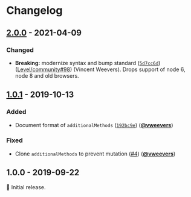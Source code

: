 # Changelog

## [2.0.0] - 2021-04-09

### Changed

- **Breaking:** modernize syntax and bump standard ([`5d7cc6d`](https://github.com/Level/supports/commit/5d7cc6d)) ([Level/community#98](https://github.com/Level/community/issues/98)) (Vincent Weevers). Drops support of node 6, node 8 and old browsers.

## [1.0.1] - 2019-10-13

### Added

- Document format of `additionalMethods` ([`192bc9e`](https://github.com/Level/supports/commit/192bc9e)) ([**@vweevers**](https://github.com/vweevers))

### Fixed

- Clone `additionalMethods` to prevent mutation ([#4](https://github.com/Level/supports/issues/4)) ([**@vweevers**](https://github.com/vweevers))

## 1.0.0 - 2019-09-22

:seedling: Initial release.

[2.0.0]: https://github.com/Level/supports/compare/v1.0.1...v2.0.0

[1.0.1]: https://github.com/Level/supports/compare/v1.0.0...v1.0.1
